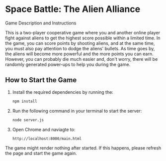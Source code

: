 # Space Battle: The Alien Alliance

Game Description and Instructions

This is a two-player cooperative game where you and another online player fight against aliens to get the
highest score possible within a limited time. In the game, you can score points by shooting aliens, and at
the same time, you must also pay attention to dodge the aliens' bullets. As time goes by, the aliens will
become more powerful and the more points you can earn. However, you can probably die much easier and, don't
worry, there will be randomly generated power-ups to help you during the game.

## How to Start the Game

1. Install the required dependencies by running the:
   ```bash
   npm install

2. Run the following command in your terminal to start the server:
   ```bash
   node server.js

3. Open Chrome and naviagte to:
   ```bash
   http://localhost:8000/main.html

The game might render nothing after started. If this happens, please refresh the page and start the game again.
